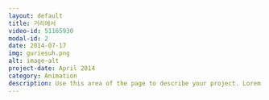 ```yaml
---
layout: default
title: 거리에서
video-id: 51165930
modal-id: 2
date: 2014-07-17
img: guriesuh.png
alt: image-alt
project-date: April 2014
category: Animation
description: Use this area of the page to describe your project. Lorem ipsum dolor sit amet, consectetur adipisicing elit. Mollitia neque assumenda ipsam nihil, molestias magnam, recusandae quos quis inventore quisquam velit asperiores, vitae? Reprehenderit soluta, eos quod consequuntur itaque. Nam.
---
```

